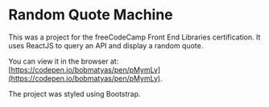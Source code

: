 # Random Quote Machine

This was a project for the freeCodeCamp Front End Libraries certification. It uses ReactJS to query an API and display a random quote.


You can view it in the browser at: [https://codepen.io/bobmatyas/pen/pMymLy](https://codepen.io/bobmatyas/pen/pMymLy).


The project was styled using Bootstrap.
